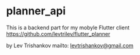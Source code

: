 # planner_api
This is a backend part for my mobyle Flutter client https://github.com/levtrilev/flutter_planner

by Lev Trishankov mailto: levtrishankov@gmail.com
